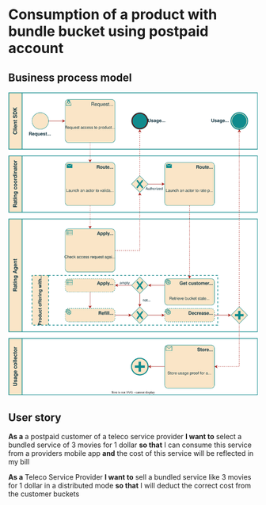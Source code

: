 # Consumption of a product with bundle bucket using postpaid account

## Business process model

![Process diagram depicting the consumption of a product with bundle bucket from postpaid account](./bpmn.svg)

## User story

**As a** a postpaid customer of a teleco service provider
**I want to** select a bundled service of 3 movies for 1 dollar
**so that** I can consume this service from a providers mobile app
**and** the cost of this service will be reflected in my bill

**As a** Teleco  Service Provider
**I want to** sell a bundled service like 3 movies for 1 dollar in a distributed mode
**so that** I will deduct the correct cost from the customer buckets
